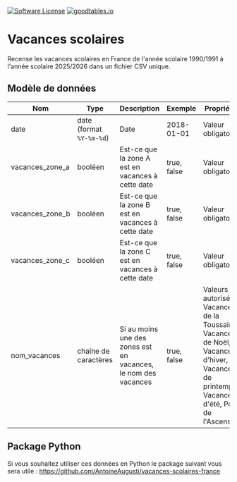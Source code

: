 [![Software License](https://img.shields.io/badge/Licence-Licence%20Ouverte-orange.svg?style=flat-square)](https://github.com/AntoineAugusti/vacances-scolaires/blob/master/LICENSE.md)
[![goodtables.io](https://goodtables.io/badge/github/AntoineAugusti/vacances-scolaires.svg)](https://goodtables.io/github/AntoineAugusti/vacances-scolaires)

# Vacances scolaires
Recense les vacances scolaires en France de l'année scolaire 1990/1991 à l'année scolaire 2025/2026 dans un fichier CSV unique.

## Modèle de données

|Nom|Type|Description|Exemple|Propriétés|
|-|-|-|-|-|
|date|date (format `%Y-%m-%d`)|Date|2018-01-01|Valeur obligatoire|
|vacances_zone_a|booléen|Est-ce que la zone A est en vacances à cette date|true, false|Valeur obligatoire|
|vacances_zone_b|booléen|Est-ce que la zone B est en vacances à cette date|true, false|Valeur obligatoire|
|vacances_zone_c|booléen|Est-ce que la zone C est en vacances à cette date|true, false|Valeur obligatoire|
|nom_vacances|chaîne de caractères|Si au moins une des zones est en vacances, le nom des vacances|true, false|Valeurs autorisées : Vacances de la Toussaint, Vacances de Noël, Vacances d'hiver, Vacances de printemps, Vacances d'été, Pont de l'Ascension|

## Package Python
Si vous souhaitez utiliser ces données en Python le package suivant vous sera utile : https://github.com/AntoineAugusti/vacances-scolaires-france
